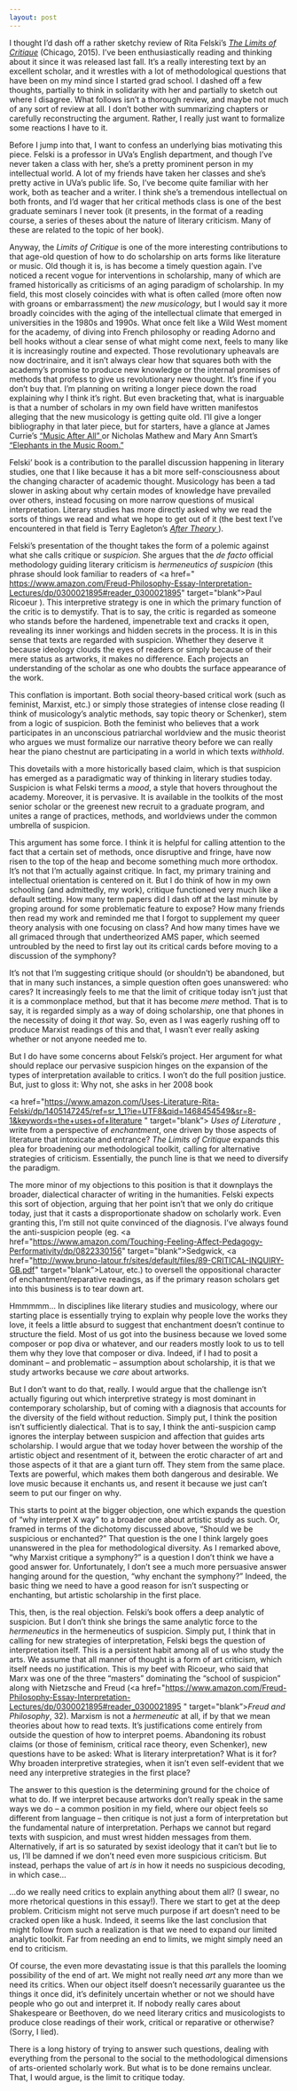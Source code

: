 ```yaml
---
layout: post
---
```


I thought I’d dash off a rather sketchy review of Rita Felski’s <a href="https://amzn.com/022629403X " target="blank"> *The Limits of Critique*</a> (Chicago, 2015). I’ve been enthusiastically reading and thinking about it since it was released last fall. It’s a really interesting text by an excellent scholar, and it wrestles with a lot of methodological questions that have been on my mind since I started grad school. I dashed off a few thoughts, partially to think in solidarity with her and partially to sketch out where I disagree. What follows isn’t a thorough review, and maybe not much of any sort of review at all. I don’t bother with summarizing chapters or carefully reconstructing the argument. Rather, I really just want to formalize some reactions I have to it.

Before I jump into that, I want to confess an underlying bias motivating this piece. Felski is a professor in UVa’s English department, and though I’ve never taken a class with her, she’s a pretty prominent person in my intellectual world. A lot of my friends have taken her classes and she’s pretty active in UVa’s public life. So, I’ve become quite familiar with her work, both as teacher and a writer. I think she’s a tremendous intellectual on both fronts, and I’d wager that her critical methods class is one of the best graduate seminars I never took (it presents, in the format of a reading course, a series of theses about the nature of literary criticism. Many of these are related to the topic of her book).

Anyway, the *Limits of Critique* is one of the more interesting contributions to that age-old question of how to do scholarship on arts forms like literature or music. Old though it is, is has become a timely question again. I’ve noticed a recent vogue for interventions in scholarship, many of which are framed historically as criticisms of an aging paradigm of scholarship. In my field, this most closely coincides with what is often called (more often now with groans or embarrassment) the *new musicology*, but I would say it more broadly coincides with the aging of the intellectual climate that emerged in universities in the 1980s and 1990s. What once felt like a Wild West moment for the academy, of diving into French philosophy or reading Adorno and bell hooks without a clear sense of what might come next, feels to many like it is increasingly routine and expected. Those revolutionary upheavals are now doctrinaire, and it isn’t always clear how that squares both with the academy’s promise to produce new knowledge or the internal promises of methods that profess to give us revolutionary new thought. It’s fine if you don’t buy that. I’m planning on writing a longer piece down the road explaining why I think it’s right. But even bracketing that, what is inarguable is that a number of scholars in my own field have written manifestos alleging that the new musicology is getting quite old. I’ll give a longer bibliography in that later piece, but for starters, have a glance at James Currie’s <a href=" http://jams.ucpress.edu/content/62/1/145 " target="blank"> “Music After All” </a> or Nicholas Mathew and Mary Ann Smart’s <a href=" http://rep.ucpress.edu/content/132/1/61" target="blank"> “Elephants in the Music Room.” </a>


Felski’ book is a contribution to the parallel discussion happening in literary studies, one that I like because it has a bit more self-consciousness about the changing character of academic thought. Musicology has been a tad slower in asking about why certain modes of knowledge have prevailed over others, instead focusing on more narrow questions of musical interpretation. Literary studies has more directly asked why we read the sorts of things we read and what we hope to get out of it (the best text I’ve encountered in that field is Terry Eagleton’s <a href="https://amzn.com/0465017738" target="blank"> *After Theory* </a>). 

Felski’s presentation of the thought takes the form of a polemic against what she calls critique or  *suspicion*. She argues that the *de facto* official methodology guiding literary criticism is *hermeneutics of suspicion* (this phrase should look familiar to readers of <a href=" https://www.amazon.com/Freud-Philosophy-Essay-Interpretation-Lectures/dp/0300021895#reader_0300021895" target="blank”>Paul Ricoeur </a>). This interpretive strategy is one in which the primary function of the critic is to demystify. That is to say, the critic is regarded as someone who stands before the hardened, impenetrable text and cracks it open, revealing its inner workings and hidden secrets in the process. It is in this sense that texts are regarded with suspicion. Whether they deserve it because ideology clouds the eyes of readers or simply because of their mere status as artworks, it makes no difference. Each projects an understanding of the scholar as one who doubts the surface appearance of the work.

This conflation is important. Both social theory-based critical work (such as feminist, Marxist, etc.) or simply those strategies of intense close reading (I think of musicology’s analytic methods, say topic theory or Schenker), stem from a logic of suspicion. Both the feminist who believes that a work participates in an unconscious patriarchal worldview and the music theorist who argues we must formalize our narrative theory before we can really hear the piano chestnut are participating in a world in which texts *withhold*.

This dovetails with a more historically based claim, which is that suspicion has emerged as a paradigmatic way of thinking in literary studies today. Suspicion is what Felski terms a *mood*, a style that hovers throughout the academy. Moreover, it is pervasive. It is available in the toolkits of the most senior scholar or the greenest new recruit to a graduate program, and unites a range of practices, methods, and worldviews under the common umbrella of suspicion.

This argument has some force. I think it is helpful for calling attention to the fact that a certain set of methods, once disruptive and fringe, have now risen to the top of the heap and become something much more orthodox. It’s not that I’m actually against critique. In fact, my primary training and intellectual orientation is centered on it. But I do think of how in my own schooling (and admittedly, my work), critique functioned very much like a default setting. How many term papers did I dash off at the last minute by groping around for some problematic feature to expose? How many friends then read my work and reminded me that I forgot to supplement my queer theory analysis with one focusing on class? And how many times have we all grimaced through that undertheorized AMS paper, which seemed untroubled by the need to first lay out its critical cards before moving to a discussion of the symphony?

It’s not that I’m suggesting critique should (or shouldn’t) be abandoned, but that in many such instances, a simple question often goes unanswered: who cares? It increasingly feels to me that the limit of critique today isn’t just that it is a commonplace method, but that it has become *mere* method. That is to say, it is regarded simply as a way of doing scholarship, one that phones in the necessity of doing it *that* way. So, even as I was eagerly rushing off to produce Marxist readings of this and that, I wasn’t ever really asking whether or not anyone needed me to.

But I do have some concerns about Felski’s project. Her argument for what should replace our pervasive suspicion hinges on the expansion of the types of interpretation available to critics. I won’t do the full position justice. But, just to gloss it: Why not, she asks in her 2008 book 

<a href="https://www.amazon.com/Uses-Literature-Rita-Felski/dp/1405147245/ref=sr_1_1?ie=UTF8&qid=1468454549&sr=8-1&keywords=the+uses+of+literature " target="blank”> *Uses of Literature* </a>, write from a perspective of *enchantment*, one driven by those aspects of literature that intoxicate and entrance? *The Limits of Critique* expands this plea for broadening our methodological toolkit, calling for alternative strategies of criticism. Essentially, the punch line is that we need to diversify the paradigm.

The more minor of my objections to this position is that it downplays the broader, dialectical character of writing in the humanities. Felski expects this sort of objection, arguing that her point isn’t that we only do critique today, just that it casts a disproportionate shadow on scholarly work. Even granting this, I’m still not quite convinced of the diagnosis. I’ve always found the anti-suspicion people (eg. <a href="https://www.amazon.com/Touching-Feeling-Affect-Pedagogy-Performativity/dp/0822330156" target="blank”>Sedgwick</a>, <a href="http://www.bruno-latour.fr/sites/default/files/89-CRITICAL-INQUIRY-GB.pdf" target="blank”>Latour</a>, etc.) to oversell the oppositional character of enchantment/reparative readings, as if the primary reason scholars get into this business is to tear down art.

Hmmmmm... In disciplines like literary studies and musicology, where our starting place is essentially trying to explain why people love the works they love, it feels a little absurd to suggest that enchantment doesn’t continue to structure the field. Most of us got into the business because we loved some composer or pop diva or whatever, and our readers mostly look to us to tell them why they love that composer or diva. Indeed, if I had to posit a dominant – and problematic – assumption about scholarship, it is that we study artworks because we *care* about artworks.

 But I don’t want to do that, really. I would argue that the challenge isn’t actually figuring out which interpretive strategy is most dominant in contemporary scholarship, but of coming with a diagnosis that accounts for the diversity of the field without reduction. Simply put, I think the position isn’t sufficiently dialectical. That is to say, I think the anti-suspicion camp ignores the interplay between suspicion and affection that guides arts scholarship. I would argue that we today hover between the worship of the artistic object and resentment of it, between the erotic character of art and those aspects of it that are a giant turn off. They stem from the same place. Texts are powerful, which makes them both dangerous and desirable. We love music because it enchants us, and resent it because we just can’t seem to put our finger on why.

This starts to point at the bigger objection, one which expands the question of “why interpret X way” to a broader one about artistic study as such. Or, framed in terms of the dichotomy discussed above, “Should we be suspicious or enchanted?” That question is the one I think largely goes unanswered in the plea for methodological diversity. As I remarked above, “why Marxist critique a symphony?” is a question I don’t think we have a good answer for. Unfortunately, I don’t see a much more persuasive answer hanging around for the question, “why enchant the symphony?” Indeed, the basic thing we need to have a good reason for isn’t suspecting or enchanting, but artistic scholarship in the first place.

This, then, is the real objection. Felski’s book offers a deep analytic of suspicion. But I don’t think she brings the same analytic force to the *hermeneutics* in the hermeneutics of suspicion. Simply put, I think that in calling for new strategies of interpretation, Felski begs the question of interpretation itself. This is a persistent habit among all of us who study the arts. We assume that all manner of thought is a form of art criticism, which itself needs no justification. This is my beef with Ricoeur, who said that Marx was one of the three “masters” dominating the “school of suspicion” along with Nietzsche and Freud (<a href="https://www.amazon.com/Freud-Philosophy-Essay-Interpretation-Lectures/dp/0300021895#reader_0300021895
" target="blank”>*Freud and Philosophy*, 32</a>). Marxism is not a *hermeneutic* at all, if by that we mean theories about how to read texts. It’s justifications come entirely from outside the question of how to interpret poems. Abandoning its robust claims (or those of feminism, critical race theory, even Schenker), new questions have to be asked: What is literary interpretation? What is it for? Why broaden interpretive strategies, when it isn’t even self-evident that we need any interpretive strategies in the first place?

The answer to this question is the determining ground for the choice of what to do. If we interpret because artworks don’t really speak in the same ways we do – a common position in my field, where our object feels so different from language – then critique is not just a form of interpretation but the fundamental nature of interpretation. Perhaps we cannot but regard texts with suspicion, and must wrest hidden messages from them. Alternatively, if art is so saturated by sexist ideology that it can’t but lie to us, I’ll be damned if we don’t need even more suspicious criticism. But instead, perhaps the value of art *is* in how it needs no suspicious decoding, in which case…

…do we really need critics to explain anything about them all? (I swear, no more rhetorical questions in this essay!). There we start to get at the deep problem. Criticism might not serve much purpose if art doesn’t need to be cracked open like a husk. Indeed, it seems like the last conclusion that might follow from such a realization is that we need to expand our limited analytic toolkit. Far from needing an end to limits, we might simply need an end to criticism.

Of course, the even more devastating issue is that this parallels the looming possibility of the end of art. We might not really need *art* any more than we need its critics. When our object itself doesn’t necessarily guarantee us the things it once did, it’s definitely uncertain whether or not we should have people who go out and interpret it. If nobody really cares about Shakespeare or Beethoven, do we need literary critics and musicologists to produce close readings of their work, critical or reparative or otherwise? (Sorry, I lied).

There is a long history of trying to answer such questions, dealing with everything from the personal to the social to the methodological dimensions of arts-oriented scholarly work. But what is to be done remains unclear. That, I would argue, is the limit to critique today.
